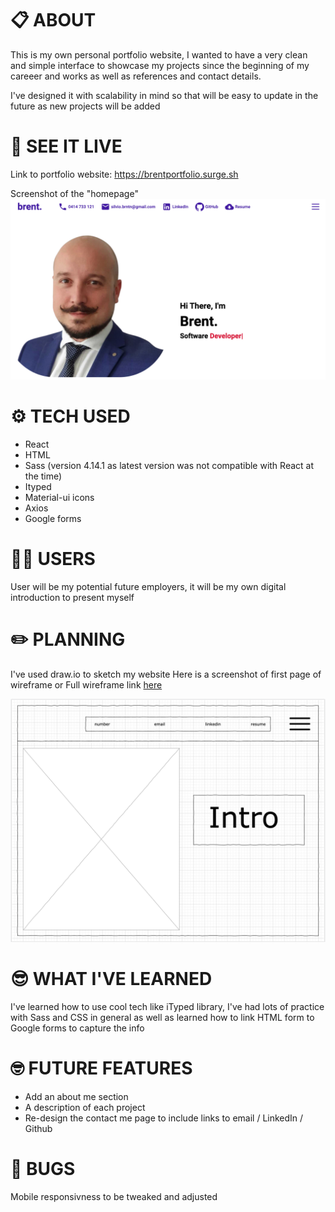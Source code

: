 # 📋 ABOUT

This is my own personal portfolio website, I wanted to have a very clean and simple interface to showcase my projects since the beginning of my careeer and works as well as references and contact details.

I've designed it with scalability in mind so that will be easy to update in the future as new projects will be added 

# 👀 SEE IT LIVE
Link to portfolio website: https://brentportfolio.surge.sh

Screenshot of the "homepage"
![Screen Shot 2021-09-25 at 09.07.48.png](public/assets/ScreenShot2021-09-25at12.58.27.png)

# ⚙️ TECH USED

- React
- HTML
- Sass (version 4.14.1 as latest version was not compatible with React at the time)
- Ityped
- Material-ui icons
- Axios
- Google forms


# 👨‍💻 USERS

User will be my potential future employers, it will be my own digital introduction to present myself

# ✏️ PLANNING

I've used draw.io to sketch my website
Here is a screenshot of first page of wireframe or Full wireframe link [here](https://viewer.diagrams.net/?tags={}&highlight=0000ff&edit=_blank&layers=1&nav=1&title=Project%204%20wireframe.drawio#R%3Cmxfile%20pages%3D%226%22%3E%3Cdiagram%20name%3D%22Page-1%22%20id%3D%2203018318-947c-dd8e-b7a3-06fadd420f32%22%3E3Vhdk5owFP01PurwIQiPq66723anO7vt9rETIELWkFAIiv31vcGgIDg6XW135AXuveEmOefkJtAzJ3Fxl6IkeuQBpj1DC4qeOe0Zhm5oDtykZ73xOKa1cYQpCVSjneOF%2FMbKqSlvTgKcNRoKzqkgSdPpc8awLxo%2BlKZ81Ww257TZa4JC3HK8%2BIi2vT9IICLl1TVtF7jHJIxU146lAh7yF2HKc6b6Y5zhTSRGVRrVNItQwFc1l3nbMycp52LzFBcTTCWsFWKb92YHotshp5iJU16wRyNv5Dnu0LV0S3etvsqwRDRXMKiBinWFyyoiAr8kyJf2CrjvmeNIxBQsHR7LiWOZXwNrO0FpUORhOt6iM%2BGUpxAq8YGmIuULXDl7hqmV1zZSkSA7mRNK916fcyZmKCZUyu0VpwFiSLmVtnRD2V19IEpCBj4fkMMQHPs8Jr7qrg1rhRNOBS5qLgXzHeYxFukamqhoxfi6aa5qytJs5YzqqqqWA1JyDrepd7zCg6L2RJrd4zRTUmOljv05uP47%2FoYfhz99eCqBF%2BGvSvr%2F1ul5VuPFWbObtNlt1myrgzTrIqRZHaTZFLocB2TZIM%2F%2BlcstYAzTFH0F0g20eMszQebrXQN4CtW9TCQB7swkA%2F2shF4mgl0sKdppHhiQCwaKpVqYlyW13DDhTfpml%2BAuh195r0GGUmEEjgI3KiC4HHYGsyAslG9p59eqPWxq1azOSzWxmm5XhRlZl1CrfbzEVDB9kUw98YwIwiVcHheCx%2Ft8BiiLtky3IK9p4gD6LcIheyJHEhehPIIOYu4v8mRQGsTPBhmJE4offDmm9vHCLa%2BWBI9sXO%2Fbpc4smT3F6KN2ebO6yttWau9RzAPnnzwvCO7XIp88OeRzYT%2Bfcn6sWCNxeQA%2FTvxRlR2gDICflxc0KTu7yZLNh0IpwMqYk0KSP1bjmUZCyC%2BMGwmEMfMDpg0ISGhOQCTpABiUBQ8JBDfpzyRO3CMU9z2UEb%2B%2F5FTCMDMllOM8DXH68xGzvK8bziCB8vF%2B3t1Rk%2FiOw0hXoXDPwDp%2BNb5GXugUaPn89Ea0%2FvcAdbDO8tiDZb3PvdzPmpQnnDBRjsca96xprTJQPBfHSvE3aUz7wwNLsLVSz3CicJvQj9pFuusUaFwKeqMFPY4RoVeIvKV9LOTNFvLwybTAAWFXCL7tfCzwhy3wU5zlMb5C6J3hv4IezN2vpzJW%2B7Vn3v4B%3C%2Fdiagram%3E%3Cdiagram%20name%3D%22Page-2%22%20id%3D%22TbQXLRvN1OdXjOHeYSwx%22%3E7ZpbU%2BIwFMc%2FTR9heqEtfRQQ1xldndXR2aed0IY2miY1TQX2029SUqAXBl25yEBf7DkJSXt%2B%2F3OSgJrVj6dXDCTRLQ0g1kw9mGrWQDNNw9S74o%2F0zOaermXPHSFDgeq0dDygv1A5deXNUADTUkdOKeYoKTt9Sgj0eckHGKOTcrcxxeVZExDCmuPBB7jufUYBj5TX0PVlww%2BIwkhN3bVVwwj4ryGjGVHzEUrgvCUGxTCqaxqBgE5WXNalZvUZpXx%2BF0%2F7EMuwFhG71r0hu2nNBt6TEz6DN%2F3Fd1rzwYaf%2Bcji5RgkfLtDm%2FOh3wHOVCTVu%2FJZEdpJhDh8SIAv7YmQj2b1Ih5jYRniNo8dlHPowlrESBoYjCDuLQLcp5gy0ZSHWHTljL7CwqmZlp5fi5aCo5xkjDCufHxMCR%2BCGGGp2CfIAkCAcit5Gqaym%2BYAGIVE%2BHwRUigaez6Nka%2Bm%2B2C8FZd3yDicruhQxf8K0hhyNhNdVGuhpFnZnKwoVneUM1pVa5FmQKVJuBh6CVzcKOaf4G8dmv92KB%2BEZqeKs4Gn2YhzVzQ7m2litCb420D6fwA73zxNjc5H83RnaWqf0%2FQLNMs4nTpN12iAae8KpmFspilfD4ntzY1kc09TxBGVkRtRzmlcJRiANFqwrQV5RQXFsBeqD6dJI2IxeiKfJJ6Gcr%2FYjqn%2FmiXt3EB%2B2k5RnGB47ctnqi%2FkXn7VRLehdnytUOxDSa5TVpLdbSj4TVIynJ1pqV7y7%2B9%2BPQ7vbq7vNNPB4gF6IybuQr4IzIrMxIvzskISigjPn9LuafZgRU8Yjvl6CYnCg0j4KI1Bq7MGXI3vjkDZRmVlthsqeBMoc2f7LGdzzhdJh%2BL8sLM5bzcWiTUZJ%2FJmnF%2BiSz7ZRZrMD2V5%2FSiMMZrK3O2p5xlEnMvT3IWMhDn0A6K3kagAYyRynLVFAgpvALigOpT%2BVAaKjhCGrRFIkd96p1iiHFoylr2MhZD9uYUkaxlmt52QcFdq8NyyGhqWc69BC97OtOCe6%2F9R1v9Ox67Uf%2BvQ9d%2FqnrV0lFoyrOpe4vBa8s5aOkotVfelVsMRZ89aKtbYs5aOTEvVNc5yD6%2Bl83n5OLVUXeP2q6UXx316tC9%2FjuxEN127%2Fxb8%2FtuqlyWSxSOB%2FUROxovDj0Li2jUiTV9sbuNc3MijntowBgifCo6O%2Fb1wmDUcGJFXGCByKkQc63sRqf9Ax2CaxfBUeLjevngIc%2Flbft628r8S1uU%2F%3C%2Fdiagram%3E%3Cdiagram%20name%3D%22Page-3%22%20id%3D%22LzEZWErQQUimFmHL3UDz%22%3E5Zhdc6IwFIZ%2FDZcyQFT0sn613dlud7dfs3vTiRAgNRAaQtH99ZtgUBBc7VbbzsiNnJOQhPO8OTmigWE4P2cwDq6oi4hmGe5cAyPNskzL6Ikf6VksPT3QWTp8hl3Vae24wX%2BQchrKm2IXJZWOnFLCcVx1OjSKkMMrPsgYzardPEqqs8bQRzXHjQNJ3fuAXR4or2kY64YLhP1ATd3rqIYpdGY%2Bo2mk5otohJYtISyGUV2TALo0K7nAWANDRilf3oXzISIyrEXExrP2j6F%2Fn4Lg%2Bucse7BvLhhvLQebvOaR1csxFPHDDm0th36BJFWRVO%2FKF0VoswBzdBNDR9qZkI8GBgEPibBMcZvHDsk5DGGtYiQNAqeIDFYBHlJCmWjKQyy6ckZnqHBqFjDya9VScJSTeJiQjcc9GvEJDDGRir1HzIURVG4lT9NSdtMckGA%2FEj5HhBSJxoFDQ%2Byo6faMt%2BLyghhH85IOVfzPEQ0RZwvRRbUWSlpUzaykWKOrnEFZrcU2g2qb%2BKuh18DFjWL%2BCv7t3fwJLuEqQzmECP4PbPuTgzXb%2B5I9GtjOR2%2Fsw2zfD6JZxdmt07TNBpidY8EsJvsXTfl6WByIXyWb7zTBHFMZuSnlnIabBF2YBCu2tSCXVFAMe6b6cBo3Ihajx3Il4dyXFYYeUmeWxnpuYCfRExzGBF06ck311N%2FPr5roduSOtyWK91CSaVeVBBpSvg0apASOlhjMPVJ%2BAROHedm1Ww87xbeFpODh5Zfokk92lsTL8jDXZWF4eC41MVDrGQWcy7ryTEbCmjhuZOhYKMvDQjtMF2CF14Ucih%2FpT2Sg6BQT1JrCBDutF0okywmQsRykzEfs8QpFacu0enoc%2BceSQ39DDg3HRL9BDP0DaAH2Hm%2F958kl%2BG2b10%2Ff7hbmr6y1R1ppQP8WyFvSydbUVE00VkOiwTSx9RAnjk6Qx5vryp7hGUfc5d1NqnWsoNtU1R0Jq3laWF3MRJpYLjpDCT8i6f4Hoh7fOc%2FPtxcDa0R%2F9L48Zch2rIYdHKXhVBzim8DFC%2FJqJo8pjni%2Bns5A64xKdYCK%2BBaoomDEkX8rjVGrOGA3D9zauXysUq1dBWJ3ajyaym7rEKdrE4%2F61kMhxORUcLQ7nwtH%2FfOG%2BDc7Qy6OToVIF3wuIqBGhKEkDdGp8LD778VDmOtvk3lb6dsvGP8F%3C%2Fdiagram%3E%3Cdiagram%20name%3D%22Page-4%22%20id%3D%22vDuWvNrTjKXX0ONzP-sh%22%3E7VrbkuI2EP0aqpIHKF8wl0dgYJPKTLKpmewk%2B7IlbNko6OKV5QHy9ZFsGbCtKdhZYNjCvGB1tyW5TzenW6blTsj6Awfx4oEFELccK1i33LuW49iONZBfSrLJJQPXywURR4E22gke0X9QCy0tTVEAk5KhYAwLFJeFPqMU%2BqIkA5yzVdksZLi8agwiWBM8%2BgDXpc8oEAsttS1rp%2FgFomihlx54WjEH%2FjLiLKV6PcoozDUEFNNo02QBArbaE7nTljvhjIn8iqwnECu3Fh77%2B%2Bm5%2F%2Fmx533888vXAR1uoBUM2%2Flks2%2B5ZftwHFJx2qmdfOoXgFPtSf2sYlO4drVAAj7GwFfjlQyfljteCILlyJaXme%2BgWsOSo62P1ACDOcTjrYMnDDMuVZmLpangbAkLYctxreyz1RQ4qkVChHHl9pBRMQMEYRWxnyAPAAVarMPTdvTYtAbAKKJS5kuXQqkc%2B4wgXy93pL81Li%2BQC7jei0Pt%2Fw%2BQESj4RppobRFJm%2FJwtRexVk8LF%2FvRWqQZ0GkSbafeAS4vNObfgL%2F73vifBuV3QbNrV%2BDs1fF0jHCeC83uYTQxesX5p4D0bQB2rzxN7e6xeXq2NPWaNP0ONMtwGrK0bxvA9M4Fpm03aL4ZzWEZzK4pN%2FsGNF3nbHDWaygBE4EIowiou9X0jsVhCKUzfFklV8GWjy7K%2BMYMUZFt1Bu3vLs9Z2MYKlvlMCTL35EWC6YiJJEBg2j0pAZ37e4rv7M1aM%2FFj16FH4cGrAYGrM4Hlanc6WGRu46WUOl9TVVhn3msHWqXjTI4e4DEWYi7rvIpi2F2K6BJTZfZT0x3AZ5Fx2v2arZ2AjkKlShTqDBp6zhQG%2Fk3lVEWbrb6XSvT9vOEVlY8mv%2FkeN524sr1z7snlVeR%2FtaSe8YhUU6Nk5QUnprzPcN893SeqK8gW1XuHYn8iSv2QKK49UZFJxvDRDaGUKTcfG%2BAYpSo6K6uWtjKiMhBLDZ3G1lmuxV6c%2BtZNjQk2fBsSXZEFSoZK1aXiGR9%2FT4oZp8X0nvFbh%2BZjDDElHbOhGDkddqTeRVmH2mSLTZK4vz8Iasui0GI1opNx3o%2Fdwsh1MHFKPvpnvkBtTpIRmiIJOvyjuQ5KQ2AkKDOlDxRjmJzhGF7DhLkt18YVkjOXOXLccojyL88QJpKshh0YhXDZ2LHfoUe3zsW%2Bodj4SC0pfImAMliW%2FjUKpCDcVSvf4pQJOtIHY11CPOXadzJBshPOgkiMYa%2F%2BmpP9TOLYfapVWQH2qTv64kuUWbZtlcKJM82cLdjCKVT9LYP0%2Fvfx8%2BO%2B89gspjOn6eTZPRZH241RfObKrFeGc3LVs1GOE09UFOJNZXYD1yJeVY5yy5ZiRlz7IjD%2FYZ8r5B8u5VDjvcn3%2BY1wdvR7A8qNbnhZ%2BHC5Gvq0Brybcj3BybfQeWlTc%2FwcvWi5HvEK5uGfK%2BQfAeVKs6zLki%2BhALyaRJaS0D%2BkLQ%2F%2B%2BvJ%2Bs3Q%2BdKUzCXqN5LaTreMSN%2BrAWJ6GXsK9jTiUW9dIQEI3wocXe%2B64Kh3ORjRJQwQvRVEeu51IVLvFjiUlRO8FTz6w0vhIYe7%2Fx9mur3%2Fd7rT%2FwE%3D%3C%2Fdiagram%3E%3Cdiagram%20name%3D%22Page-5%22%20id%3D%22wyANPzHblhKcxBpfTew7%22%3E5Zldc5s4FIZ%2FjS%2Fx8A2%2BjO267bbZ3Uw63Zne7Mgggzb6YEHEzv76lUDYgOQ6bUOatuQi6EhG%2BH1ecY7wzFuRw%2BsSFPk1SyGeuXZ6mHnrmes6rh2LfzLy0EZiL2gDWYlSNegUuEX%2FQRW0VbRGKawGAzljmKNiGEwYpTDhgxgoS7YfDtsxPJy1ABnUArcJwHr0L5TyXEUd2z51vIEoy9XUcaA6tiC5y0pWUzUfZRS2PQR0l1FDqxykbN8Lea9m3qpkjLdn5LCCWMraKfaPU23DlbWhtn9TJvfp2rHeWu3FNl%2FykeOXKyHlT3tpt730PcC1UlJ9V%2F7QSbvPEYe3BUhkey%2FsM%2FOWOSdYtBxx2mgH5Ry2aB01kg0MthAvjwKvGGal6GokFkN5ye5gF5y5nt0cx56Oo5xkhzAefXzHKN8AgrB07EdYpoACFVb2dFzVNs0BMMqoiCVCUig6lwkjKFHTPVJvxeUelhweej5U%2Br%2BGjEBePoghqrdz0sOwue851g5VMO%2B7tVtmQC2T7HjpE3Bxoph%2FAX%2FvMn%2BMerj6UJ7CBF8H1n%2FhYB3%2FsWQnA%2Bt%2F74X9NMv3O9Ec4gx1mpFjgBlMBTPQYNKabIUeY6TiC%2FIhxYIhypv7CZazYN2TFMOdHCtlQSKRXqkwZ9IHlbAFotkH2Vhb%2Fpn1pwGcCshofUWBBsS0uNypeIQaD0gAwr8KDt97WTgiDYfIWXcwRfRXIRI6L4vI4nL26WR9L3PJn6xCHDEp75Zxzsg446Sgyo%2B5SEsKPZxnaGkpSVy9kHdCDpncEc0JS%2B7qYt40UFLNK0QKDN8m8p70UnXRHFqSvFDrfFth8xyZLxjVMQs98%2FmRwUjhZE7qjP05K3UsEWl2iZftcNF7Z0AKHLvmEEOaya6qot3NNrbsGjt0kJZYqvtZ55zLbfCVVMLdJCm150gYa4eEdcq54CqiKeDi6bCR8UoKxbYIQ2sLKpRY9wxLlBtParmsywyWf19DWluOG88Lmk3lhkU0tIOhql0YzLCYzAumojbEXC2agSnCf2vWdVhVs7yE%2FrbvFYdTpzjLeLO0KAcJb148lKS7prjH9rLtoEfkkuFz4vwWR3uAjW1KUJrKaZamGn34zJkspYySvBvr9D0Tfn8y%2FHoZrDEZanNhhzOZdPFQOs%2BwgfBMGwhvMun0ivXHkM43vCN5ZuniH1U6Q%2FI2SudEk2mn14G3kKaf0W%2F0Xul8DWgSuV9J2aMnr0jdYXOYHr9afeev5Z9ejB2z%2F1QQo9gdQIyM7wiDeWDAGM7j%2BNtBrq5%2Fs%2Fer37d%2FvANvanLzKfl0Ay29CCthVRP4iJz4U%2Byvoui59leiefpFoenr%2FWLjvfof%3C%2Fdiagram%3E%3Cdiagram%20name%3D%22Page-6%22%20id%3D%22rJmp1nmes9KpraCwUT0O%22%3E7Zlvc6I8EMA%2FjS%2Ft8EeQvlSE1me82lHbm%2BdlhIiZBsJBrPY%2B%2FW0gIAidu%2Fa09sb6Qshu2MD%2BNskudHQ73N0kKF5%2FYz6mHU3xdx191NE0VVMsOAjJSy6xdCMXBAnxZae9YE5%2BYilUpHRDfJzWOnLGKCdxXeixKMIer8lQkrBtvduK0fqoMQpwQzD3EG1KvxOfr6VUVZS94haTYC2HtgypWCLvKUjYJpLjRSzCuSZEhRnZNV0jn20rIt3p6HbCGM%2FPwp2NqXBr4bHQRBNncHO9nfd%2FGs8e7z6G%2F3VzY%2B5bLikfLsERP65pLTf9jOhGelI%2BK38pXLtdE47nMfJEewvh09GHax5SaKlwmvkOizEUaJU%2BEg2KlpgOSwfbjLIEVJmLoStP2BMuhB1NV7JfqSk4ikFWhNKDy1cs4i4KCRUR%2B4gTH0VIimV4qppst42BKAkikHngUgzKocdC4snh%2FtDfksszTjjeVeJQ%2Bv8GsxDz5AW6SG0RSS%2F15rYSsYophetqtBbTDMlpEpSm98DhRDJ%2FA3%2F99%2FwpqeCqQjlGELwPbO%2BTg1V7TbIlwyrYk3HtnXteH2f2ngVmuWlImmYTZr8NpnEqmEYDZrQJl%2BCPQ6TwgLxOMWYk4tn9GMOOMaq4lOKV6CvcQmAfHUgxZyIOUggLEgUL0Rh1e69MvwbAUwE5mF59owGkbdXUTsXDbPDAISL0UnDo%2BufC0W%2FggC3rCfskuhQihvq5iKjNFSvB6SbElwLE7H8yIM0lq4ECtvhYnJIwq7WqTNpdXkgnIh24ZynhhAntknHOwtfzBMjWVtkPumSDDdI4rwmz%2FK1orMhOpB9DeT%2BjNeeimBwIT2iu50fqFYFyckUgTUmuIDEAqY84MHWFPIXjCkMNhxNR5bgapETurqtq1lUcBacCf22oNfBFYVpN8TWrJREshMdH31wePzgVvKgSz%2BopvwsArfehJZ5qtQSASbn0XC0SzB8bVii6aeZjmG%2BK3ot3eyWcBeJ4O%2F3mFJbEZMuM5aq%2FWudLXv%2FCSm9ZRp230VLUGx9ZLajXr%2FIG10Xv530%2FnS3c6WQ8rUDPLV46dP3s0IvM4ejQZ878oTbNv4iLdu%2F8xNWTEXedmXNnO%2FMv6gfUjZb3eh9MXTvRZm5P7xYDe%2FG1nx8gN8%2BPvPkuV8By7gCWMr2Dv8XtWMxVFAp3Rss0zrlmIJfJnuGhRGzo48zC1M3MwDqv3A9unD%2B5%2BPt4MoHuQ6e80n6YzbK7esedZIOCf5Q5ZBfKWDyaPX2YjN5j7HEw%2B%2F%2BvAvYfetGgWfVyQzebbxo0pSVc1aLjG%2BIVmvuvnZmu8jVZd34B%3C%2Fdiagram%3E%3C%2Fmxfile%3E)

![Screen Shot 2021-09-25 at 09.07.28.png](public/assets/ScreenShot2021-09-25at09.07.28.png)



# 😎 WHAT I'VE LEARNED

I've learned how to use cool tech like iTyped library, I've had lots of practice with Sass and CSS in general as well as learned how to link HTML form to Google forms to capture the info

# 🤓 FUTURE FEATURES

- Add an about me section
- A description of each project
- Re-design the contact me page to include links to email / LinkedIn / Github

# 🤯 BUGS

Mobile responsivness to be tweaked and adjusted